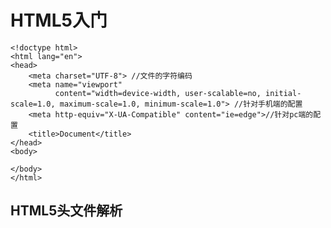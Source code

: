 # HTML5入门 #


	<!doctype html>
	<html lang="en">
	<head>
	    <meta charset="UTF-8"> //文件的字符编码
	    <meta name="viewport"
	          content="width=device-width, user-scalable=no, initial-scale=1.0, maximum-scale=1.0, minimum-scale=1.0"> //针对手机端的配置
	    <meta http-equiv="X-UA-Compatible" content="ie=edge">//针对pc端的配置
	    <title>Document</title>
	</head>
	<body>
	
	</body>
	</html>



## HTML5头文件解析 ##




